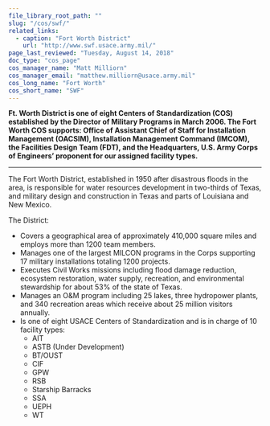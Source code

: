 ```yaml
---
file_library_root_path: ""
slug: "/cos/swf/"
related_links:
  - caption: "Fort Worth District"
    url: "http://www.swf.usace.army.mil/"
page_last_reviewed: "Tuesday, August 14, 2018"
doc_type: "cos_page"
cos_manager_name: "Matt Milliorn"
cos_manager_email: "matthew.milliorn@usace.army.mil"
cos_long_name: "Fort Worth"
cos_short_name: "SWF"
---
```


**Ft. Worth District is one of eight Centers of Standardization (COS) established by the Director of Military Programs in March 2006. The Fort Worth COS supports: Office of Assistant Chief of Staff for Installation Management (OACSIM), Installation Management Command (IMCOM), the Facilities Design Team (FDT), and the Headquarters, U.S. Army Corps of Engineers’ proponent for our assigned facility types.**

---

The Fort Worth District, established in 1950 after disastrous floods in the area, is responsible for water resources development in two-thirds of Texas, and military design and construction in Texas and parts of Louisiana and New Mexico.

The District:

- Covers a geographical area of approximately 410,000 square miles and employs more than 1200 team members.
- Manages one of the largest MILCON programs in the Corps supporting 17 military installations totaling 1200 projects.
- Executes Civil Works missions including flood damage reduction, ecosystem restoration, water supply, recreation, and environmental stewardship for about 53% of the state of Texas.
- Manages an O&M program including 25 lakes, three hydropower plants, and 340 recreation areas which receive about 25 million visitors annually.
- Is one of eight USACE Centers of Standardization and is in charge of 10 facility types:
  - AIT
  - ASTB (Under Development)
  - BT/OUST
  - CIF
  - GPW
  - RSB
  - Starship Barracks
  - SSA
  - UEPH
  - WT
